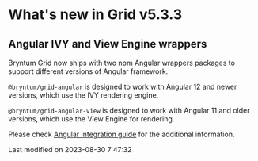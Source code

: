 # What's new in Grid v5.3.3

## Angular IVY and View Engine wrappers

Bryntum Grid now ships with two npm Angular wrappers packages to support different versions of Angular framework.

`@bryntum/grid-angular` is designed to work with Angular 12 and newer versions, which use the IVY rendering engine.

`@bryntum/grid-angular-view` is designed to work with Angular 11 and older versions, which use the View Engine
for rendering.

Please check [Angular integration guide](#Grid/guides/integration/angular/guide.md#ivy-and-view-engine-wrappers) for
the additional information.


<p class="last-modified">Last modified on 2023-08-30 7:47:32</p>